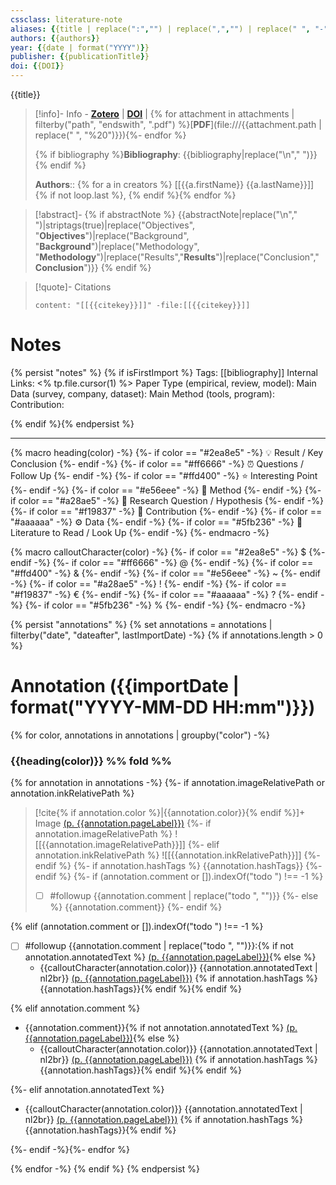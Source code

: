 ```yaml
---
cssclass: literature-note
aliases: {{title | replace(":","") | replace(",","") | replace(" ", "-") | title}}
authors: {{authors}} 
year: {{date | format("YYYY")}}
publisher: {{publicationTitle}}
doi: {{DOI}}
---
```




{{title}}

> [!info]- Info - [**Zotero**]({{desktopURI}}) | [**DOI**](https://doi.org/{{DOI}}) | {% for attachment in attachments | filterby("path", "endswith", ".pdf") %}[**PDF**](file:///{{attachment.path | replace(" ", "%20")}}){%- endfor %}
>
> {% if bibliography %}**Bibliography**: {{bibliography|replace("\n"," ")}}{% endif %}
> 
> **Authors**:: {% for a in creators %} [[{{a.firstName}} {{a.lastName}}]]{% if not loop.last %}, {% endif %}{% endfor %}
> 

> [!abstract]-
> {% if abstractNote %}
> {{abstractNote|replace("\n"," ")|striptags(true)|replace("Objectives", "**Objectives**")|replace("Background", "**Background**")|replace("Methodology", "**Methodology**")|replace("Results","**Results**")|replace("Conclusion","**Conclusion**")}}
> {% endif %}

> [!quote]- Citations
> 
> ```query
> content: "[[{{citekey}}]]" -file:[[{{citekey}}]]
> ```

# Notes
{% persist "notes" %} {% if isFirstImport %} 
Tags: [[bibliography]]
Internal Links: <% tp.file.cursor(1) %>
Paper Type (empirical, review, model): 
Main Data (survey, company, dataset):
Main Method (tools, program):
Contribution: 


{% endif %}{% endpersist %}

---
{% macro heading(color) -%}
{%- if color == "#2ea8e5" -%}
💡 Result / Key Conclusion
{%- endif -%}
{%- if color == "#ff6666" -%}
⏰ Questions / Follow Up
{%- endif -%}
{%- if color == "#ffd400" -%}
⭐ Interesting Point
{%- endif -%}
{%- if color == "#e56eee" -%}
🧩 Method
{%- endif -%}
{%- if color == "#a28ae5" -%}
🦄 Research Question / Hypothesis
{%- endif -%}
{%- if color == "#f19837" -%}
🥕 Contribution
{%- endif -%}
{%- if color == "#aaaaaa" -%}
⚙️ Data
{%- endif -%}
{%- if color == "#5fb236" -%}
📣 Literature to Read / Look Up
{%- endif -%}
{%- endmacro -%}

{% macro calloutCharacter(color) -%}
{%- if color == "#2ea8e5" -%}
$
{%- endif -%}
{%- if color == "#ff6666" -%}
@
{%- endif -%}
{%- if color == "#ffd400" -%}
&
{%- endif -%}
{%- if color == "#e56eee" -%}
~
{%- endif -%}
{%- if color == "#a28ae5" -%}
!
{%- endif -%}
{%- if color == "#f19837" -%}
€
{%- endif -%}
{%- if color == "#aaaaaa" -%}
?
{%- endif -%}
{%- if color == "#5fb236" -%}
%
{%- endif -%}
{%- endmacro -%}

{% persist "annotations" %}
{% set annotations = annotations | filterby("date", "dateafter", lastImportDate) -%}
{% if annotations.length > 0 %}
# Annotation ({{importDate | format("YYYY-MM-DD HH:mm")}})

{% for color, annotations in annotations | groupby("color") -%}
### {{heading(color)}} %% fold %%
{% for annotation in annotations -%}
{%- if annotation.imageRelativePath or annotation.inkRelativePath %}

> [!cite{% if annotation.color %}|{{annotation.color}}{% endif %}]+ Image [(p. {{annotation.pageLabel}})](zotero://open-pdf/library/items/{{annotation.attachment.itemKey}}?page={{annotation.pageLabel}}&annotation={{annotation.id}})
> {%- if annotation.imageRelativePath %}
![[{{annotation.imageRelativePath}}]]
{%- elif annotation.inkRelativePath %}
![[{{annotation.inkRelativePath}}]]
{%- endif %}
{%- if annotation.hashTags %}
> {{annotation.hashTags}}
{%- endif %}
{%- if (annotation.comment or []).indexOf("todo ") !== -1 %}
> - [ ] #followup {{annotation.comment | replace("todo ", "")}}
{%- else %}
> {{annotation.comment}}
{%- endif %}

{% elif (annotation.comment or []).indexOf("todo ") !== -1 %}
- [ ] #followup {{annotation.comment | replace("todo ", "")}}:{% if not annotation.annotatedText %} [(p. {{annotation.pageLabel}})](zotero://open-pdf/library/items/{{annotation.attachment.itemKey}}?page={{annotation.pageLabel}}&annotation={{annotation.id}}){% else %}
    - {{calloutCharacter(annotation.color)}} {{annotation.annotatedText | nl2br}} [(p. {{annotation.pageLabel}})](zotero://open-pdf/library/items/{{annotation.attachment.itemKey}}?page={{annotation.pageLabel}}&annotation={{annotation.id}}) {% if annotation.hashTags %}{{annotation.hashTags}}{% endif %}{% endif %}

{% elif annotation.comment %}
- {{annotation.comment}}{% if not annotation.annotatedText %} [(p. {{annotation.pageLabel}})](zotero://open-pdf/library/items/{{annotation.attachment.itemKey}}?page={{annotation.pageLabel}}&annotation={{annotation.id}}){% else %}
    - {{calloutCharacter(annotation.color)}} {{annotation.annotatedText | nl2br}} [(p. {{annotation.pageLabel}})](zotero://open-pdf/library/items/{{annotation.attachment.itemKey}}?page={{annotation.pageLabel}}&annotation={{annotation.id}}) {% if annotation.hashTags %}{{annotation.hashTags}}{% endif %}{% endif %}

{%- elif annotation.annotatedText %}
- {{calloutCharacter(annotation.color)}} {{annotation.annotatedText | nl2br}} [(p. {{annotation.pageLabel}})](zotero://open-pdf/library/items/{{annotation.attachment.itemKey}}?page={{annotation.pageLabel}}&annotation={{annotation.id}}) {% if annotation.hashTags %}{{annotation.hashTags}}{% endif %}

{%- endif -%}{%- endfor %}

{% endfor -%}
{% endif %}
{% endpersist %}